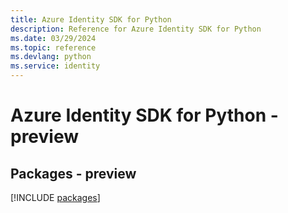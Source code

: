 ```yaml
---
title: Azure Identity SDK for Python
description: Reference for Azure Identity SDK for Python
ms.date: 03/29/2024
ms.topic: reference
ms.devlang: python
ms.service: identity
---
```

# Azure Identity SDK for Python - preview
## Packages - preview
[!INCLUDE [packages](identity-index.md)]